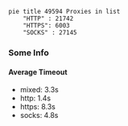 
```mermaid
pie title 49594 Proxies in list
    "HTTP" : 21742
    "HTTPS": 6003
    "SOCKS" : 27145
```

### Some Info
#### Average Timeout

- mixed: 3.3s
- http: 1.4s
- https: 8.3s
- socks: 4.8s